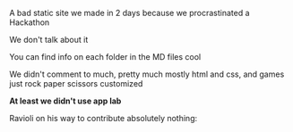 A bad static site we made in 2 days because we procrastinated a Hackathon

We don't talk about it

You can find info on each folder in the MD files cool

We didn't comment to much, pretty much mostly html and css, and games just rock paper scissors customized
 
**At least we didn't use app lab**

Ravioli on his way to contribute absolutely nothing:
